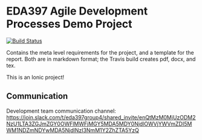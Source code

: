 # EDA397 Agile Development Processes Demo Project

[![Build Status](https://travis-ci.org/magagr/adp_project.svg?branch=master)](https://travis-ci.org/magagr/adp_project)

Contains the meta level requirements for the project,
and a template for the report.
Both are in markdown format; the Travis build creates
pdf, docx, and tex.

This is an Ionic project!

## Communication
Development team communication channel:
https://join.slack.com/t/eda397group4/shared_invite/enQtMzM0MjUzODM2NzU1LTA3ZGJmZGY0OWFlMWFjMGY5MDA5MDY0NjdlOWVjYWVmZDI5MWM1NDZmNDYwMDA5NjdlNzI3NmM1Y2ZhZTA5YzQ

